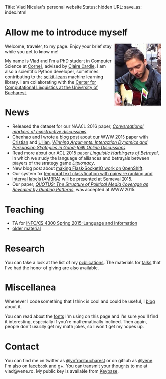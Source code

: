 Title: Vlad Niculae's  personal website
Status: hidden
URL:
save_as: index.html

# Allow me to introduce myself
<img style="float: right" src="vlad-niculae.jpg" alt="Vlad Niculae" />

Welcome, traveler, to my page. Enjoy your brief stay while you get to
know me!

My name is Vlad and I'm a PhD student in Computer Science
at [Cornell](http://www.cs.cornell.edu/), advised by [Claire
Cardie](http://www.cs.cornell.edu/home/cardie/).
I am also a scientific Python developer, sometimes contributing to the
[scikit-learn](http://scikit-learn.org) machine learning library.
I am collaborating with the [Center for Computational Linguistics at
the University of Bucharest](http://nlp.unibuc.ro/).

# News
  - Released the dataset for our NAACL 2016 paper, [*Conversational markers of constructive discussions*](/constructive).
  - Chenhao and I wrote a [blog post]({filename}/blog/winning_arguments.ipynb) about our WWW 2016 paper with [Cristian](http://www.cs.cornell.edu/~cristian/) and [Lillian](http://www.cs.cornell.edu/home/llee/), [*Winning Arguments: Interaction Dynamics and Persuasion Strategies in Good-faith Online Discussions*](https://chenhaot.com/pages/changemyview.html).
  - Read more about our ACL 2015 paper [*Linguistic Harbingers of
  Betrayal*](/betrayal), in which we study the language of alliances and betrayals between players of the strategy game *Diplomacy*.
  - New blog post about [making Flask-SocketIO work on OpenShift]({filename}/blog/socketio.md).
  - Our system for [temporal text classification with pairwise ranking
  and interval labels (AMBRA)](http://github.com/vene/ambra) will be presented at Semeval 2015.
  - Our paper, [*QUOTUS: The Structure of Political Media Coverage as Revealed by Quoting Patterns*](http://snap.stanford.edu/quotus/), was accepted at WWW 2015.

# Teaching

  - TA for [INFO/CS 4300 Spring 2015: Language and Information](http://www.cs.cornell.edu/Courses/cs4300/2015sp/)
  - [older material](teaching.html)

# Research

You can take a look at the list of my [publications](papers.html).   The
materials for [talks](talks.html) that I've had the honor of giving are also
available.

# Miscellanea

Whenever I code something that I think is cool and could be useful,
I [blog](blog/index.html) about it.

You can read about the [fonts](fonts.html) I'm using on this page and I'm sure
you'll find it interesting, especially if you're mathematically inclined. Then
again, people don't usually get my math jokes, so I won't get my hopes up.

# Contact
You can find me on twitter as
[@vnfrombucharest](https://www.twitter.com/vnfrombucharest) or on github as
[@vene](https://www.github.com/vene). I'm also on
[facebook](https://www.facebook.com/vlad.niculae) and
[g+](http://gplus.to/vladn).
You can transmit your thoughts to me at vlad<span
style="display:none">hunter2</span>@vene.ro.
My public key is available from [Keybase](https://keybase.io/vladn).
